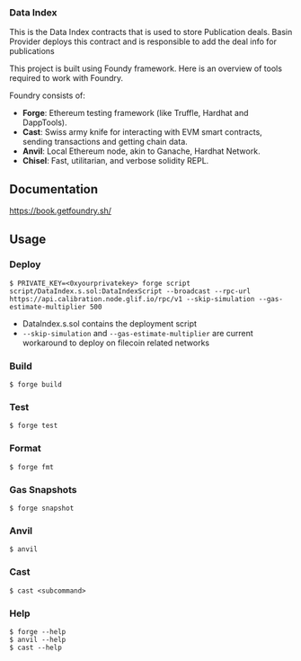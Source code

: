 ### Data Index

This is the Data Index contracts that is used to store Publication deals. Basin Provider deploys this contract and is responsible to add the deal info for publications

This project is built using Foundy framework. Here is an overview of tools required to work with Foundry.

Foundry consists of:

-   **Forge**: Ethereum testing framework (like Truffle, Hardhat and DappTools).
-   **Cast**: Swiss army knife for interacting with EVM smart contracts, sending transactions and getting chain data.
-   **Anvil**: Local Ethereum node, akin to Ganache, Hardhat Network.
-   **Chisel**: Fast, utilitarian, and verbose solidity REPL.

## Documentation

https://book.getfoundry.sh/

## Usage

### Deploy

```shell
$ PRIVATE_KEY=<0xyourprivatekey> forge script script/DataIndex.s.sol:DataIndexScript --broadcast --rpc-url https://api.calibration.node.glif.io/rpc/v1 --skip-simulation --gas-estimate-multiplier 500
```
- DataIndex.s.sol contains the deployment script
- `--skip-simulation` and `--gas-estimate-multiplier` are current workaround to deploy on filecoin related networks


### Build

```shell
$ forge build
```

### Test

```shell
$ forge test
```

### Format

```shell
$ forge fmt
```

### Gas Snapshots

```shell
$ forge snapshot
```

### Anvil

```shell
$ anvil
```

### Cast

```shell
$ cast <subcommand>
```

### Help

```shell
$ forge --help
$ anvil --help
$ cast --help
```
